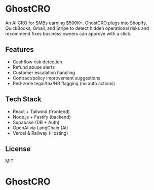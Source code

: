 # GhostCRO

An AI CRO for SMBs earning $500K+. GhostCRO plugs into Shopify, QuickBooks, Gmail, and Stripe to detect hidden operational risks and recommend fixes business owners can approve with a click.

## Features
- Cashflow risk detection
- Refund abuse alerts
- Customer escalation handling
- Contract/policy improvement suggestions
- Red-zone legal/tax/HR flagging (no auto actions)

## Tech Stack
- React + Tailwind (frontend)
- Node.js + Fastify (backend)
- Supabase (DB + Auth)
- OpenAI via LangChain (AI)
- Vercel & Railway (Hosting)

## License
MIT
# GhostCRO
